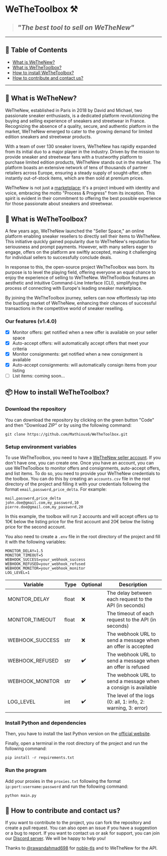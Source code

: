 # WeTheToolbox ⚒️

> ## *"The best tool to sell on WeTheNew"*

***

## 📖 Table of Contents

- [What is WeTheNew?](#-what-is-wethenew)
- [What is WeTheToolbox?](#-what-is-wethetoolbox)
- [How to install WeTheToolbox?](#-how-to-install-wethetoolbox)
- [How to contribute and contact us?](#-how-to-contribute-and-contact-us)

***

## 👟 What is WeTheNew?

WeTheNew, established in Paris in 2018 by David and Michael, two passionate sneaker enthusiasts, is a dedicated platform
revolutionizing the buying and selling experience of sneakers and streetwear in France. Recognizing the absence of a
quality, secure, and authentic platform in the market, WeTheNew emerged to cater to the growing demand for limited
edition sneakers and streetwear products.

With a team of over 130 sneaker lovers, WeTheNew has rapidly expanded from its initial duo to a major player in the
industry. Driven by the mission to provide sneaker and streetwear fans with a trustworthy platform to purchase limited
edition products, WeTheNew stands out in the market. The platform boasts an extensive network of tens of thousands of
partner retailers across Europe, ensuring a steady supply of sought-after, often instantly out-of-stock items, which are
then sold at premium prices.

WeTheNew is not just a [marketplace](https://wethenew.com/en); it's a project imbued with identity and voice, embracing
the motto "Process & Progress" from its inception. This spirit is evident in their commitment to offering the best
possible experience for those passionate about sneakers and streetwear.

## 🧰 What is WeTheToolbox?

A few years ago, WeTheNew launched the "Seller Space," an online platform enabling sneaker resellers to directly sell
their items to WeTheNew. This initiative quickly gained popularity due to WeTheNew's reputation for seriousness and
prompt payments. However, with many sellers eager to engage, offers on the platform are swiftly accepted, making it
challenging for individual sellers to successfully conclude deals.

In response to this, the open-source project WeTheToolbox was born. Its purpose is to level the playing field, offering
everyone an equal chance to enjoy the experience of selling to WeTheNew. WeTheToolbox features an aesthetic and
intuitive Command-Line Interface (CLI), simplifying the process of connecting with Europe's leading sneaker marketplace.

By joining the WeTheToolbox journey, sellers can now effortlessly tap into the bustling market of WeTheNew, enhancing
their chances of successful transactions in the competitive world of sneaker reselling.

### Our features (v1.4.0)

- [x] Monitor offers: get notified when a new offer is available on your seller space
- [x] Auto-accept offers: will automatically accept offers that meet your criteria
- [x] Monitor consignments: get notified when a new consignment is available
- [x] Auto-accept consignments: will automatically consign items from your listing
- [ ] List items: coming soon...

## 📦 How to install WeTheToolbox?

### Download the repository

You can download the repository by clicking on the green button "Code" and then "Download ZIP" or by using the following
command:

```shell
git clone https://github.com/Mathious6/WeTheToolbox.git
```

### Setup environment variables

To use WeTheToolbox, you need to have a [WeTheNew seller account](https://sell.wethenew.com/fr). If you don't have one,
you can create one. Once you have an account, you can use WeTheToolbox to monitor offers and consignments, auto-accept
offers, and list items. To do so, you need to provide your WeTheNew credentials to the toolbox. You can do this by
creating an `accounts.csv` file in the root directory of the project and filling it with your credentials following the
format `email,password,price_delta`. For example:

```csv
mail,password,price_delta
john.doe@gmail.com,my_password,10
pierre.doe@gmail.com,my_password,20
```

In this example, the toolbox will run 2 accounts and will accept offers up to 10€ below the listing price for the first
account and 20€ below the listing price for the second account.

You also need to create a `.env` file in the root directory of the project and fill it with the following variables:

```dotenv
MONITOR_DELAY=1.5
MONITOR_TIMEOUT=5
WEBHOOK_SUCCESS=your_webhook_success
WEBHOOK_REFUSED=your_webhook_refused
WEBHOOK_MONITOR=your_webhook_monitor
LOG_LEVEL=1
```

| Variable        | Type  | Optional | Description                                                   |
|-----------------|-------|----------|---------------------------------------------------------------|
| MONITOR_DELAY   | float | ❌        | The delay between each request to the API (in seconds)        |
| MONITOR_TIMEOUT | float | ❌        | The timeout of each request to the API (in seconds)           |
| WEBHOOK_SUCCESS | str   | ❌        | The webhook URL to send a message when an offer is accepted   |
| WEBHOOK_REFUSED | str   | ✔️       | The webhook URL to send a message when an offer is refused    |
| WEBHOOK_MONITOR | str   | ✔️       | The webhook URL to send a message when a consign is available |
| LOG_LEVEL       | int   | ✔️       | The level of the logs (0: all, 1: info, 2: warning, 3: error) |

### Install Python and dependencies

Then, you have to install the last Python version on the [official website](https://www.python.org/downloads/).

Finally, open a terminal in the root directory of the project and run the following command:

```shell
pip install -r requirements.txt
```

### Run the program

Add your proxies in the `proxies.txt` following the format `ip:port:username:password` and run the following command:

```shell
python main.py
```

## 🤝 How to contribute and contact us?

If you want to contribute to the project, you can fork the repository and create a pull request. You can also open an
issue if you have a suggestion or a bug to report. If you want to contact us or ask for support, you can join our
[Discord server](https://discord.gg/weyJWxD6Eb). We will be happy to help you!

Thanks to [@rawandahmad698](https://github.com/rawandahmad698) for
[noble-tls](https://github.com/rawandahmad698/noble-tls) and to WeTheNew for the API.
